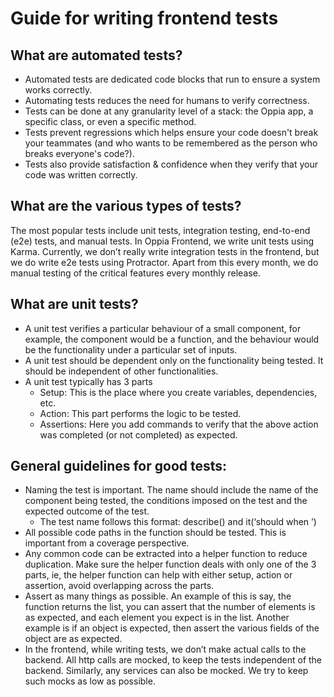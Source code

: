 # Guide for writing frontend tests

## What are automated tests?
- Automated tests are dedicated code blocks that run to ensure a system works correctly.
- Automating tests reduces the need for humans to verify correctness.
- Tests can be done at any granularity level of a stack: the Oppia app, a specific class, or even a specific method.
- Tests prevent regressions which helps ensure your code doesn't break your teammates (and who wants to be remembered as the person who breaks everyone's code?).
- Tests also provide satisfaction & confidence when they verify that your code was written correctly.

## What are the various types of tests?
The most popular tests include unit tests, integration testing, end-to-end (e2e) tests, and manual tests. In Oppia Frontend, we write unit tests using Karma. Currently, we don’t really write integration tests in the frontend, but we do write e2e tests using Protractor. Apart from this every month, we do manual testing of the critical features every monthly release. 

## What are unit tests?
- A unit test verifies a particular behaviour of a small component, for example, the component would be a function, and the behaviour would be the functionality under a particular set of inputs. 
- A unit test should be dependent only on the functionality being tested. It should be independent of other functionalities.
- A unit test typically has 3 parts
     - Setup: This is the place where you create variables, dependencies, etc. 
     - Action: This part performs the logic to be tested. 
     - Assertions: Here you add commands to verify that the above action was completed (or not completed) as expected. 

## General guidelines for good tests:
- Naming the test is important. The name should include the name of the component being tested, the conditions imposed on the test and the expected outcome of the test. 
    - The test name follows this format: describe(<component name>) and it(‘should <do this action> when <this condition is imposed>’)
- All possible code paths in the function should be tested. This is important from a coverage perspective.
- Any common code can be extracted into a helper function to reduce duplication. Make sure the helper function deals with only one of the 3 parts, ie, the helper function can help with either setup, action or assertion, avoid overlapping across the parts.
- Assert as many things as possible. An example of this is say, the function returns the list, you can assert that the number of elements is as expected, and each element you expect is in the list. Another example is if an object is expected, then assert the various fields of the object are as expected.
- In the frontend, while writing tests, we don’t make actual calls to the backend. All http calls are mocked, to keep the tests independent of the backend. Similarly, any services can also be mocked. We try to keep such mocks as low as possible.
